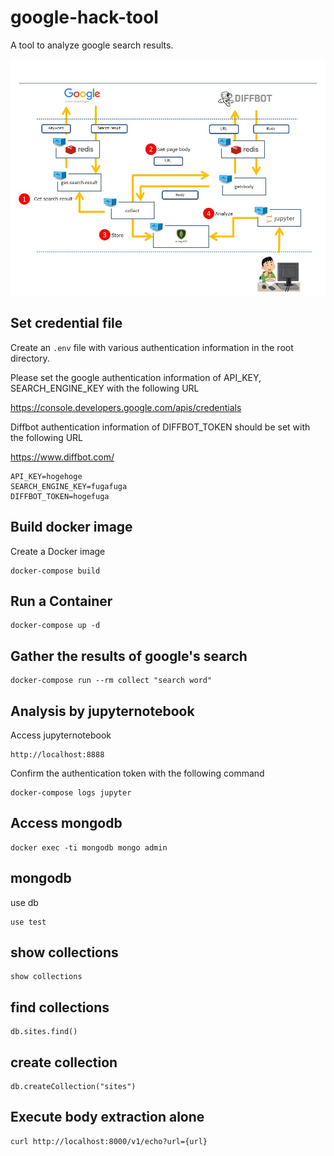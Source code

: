 google-hack-tool
====================
A tool to analyze google search results.

![summary](https://github.com/kuniiskywalker/google-hack-tool/blob/master/summary.jpg)

Set credential file
--------------------

Create an `.env` file with various authentication information in the root directory.

Please set the google authentication information of API_KEY, SEARCH_ENGINE_KEY with the following URL

https://console.developers.google.com/apis/credentials

Diffbot authentication information of DIFFBOT_TOKEN should be set with the following URL

https://www.diffbot.com/

```.env
API_KEY=hogehoge
SEARCH_ENGINE_KEY=fugafuga
DIFFBOT_TOKEN=hogefuga
```

Build docker image
--------------------

Create a Docker image

```
docker-compose build
```

Run a Container
--------------------

```
docker-compose up -d
```

Gather the results of google's search
--------------------

```
docker-compose run --rm collect "search word"
```

Analysis by jupyternotebook
--------------------

Access jupyternotebook

```
http://localhost:8888
```

Confirm the authentication token with the following command

```
docker-compose logs jupyter
```

Access mongodb
--------------------

```
docker exec -ti mongodb mongo admin
```

## mongodb

use db
```
use test
```

## show collections
```
show collections
```

## find collections
```
db.sites.find()
```

## create collection
```
db.createCollection("sites")

```

Execute body extraction alone
--------------------

```
curl http://localhost:8000/v1/echo?url={url}
```
